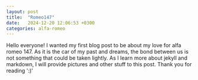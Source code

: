 ```yaml
---
layout: post
title:  "Romeo147"
date:   2024-12-20 12:06:53 +0300
categories: alfa-romeo
---
```

Hello everyone! I wanted my first blog post to be about my love for alfa romeo 147. As it is the car of my past and dreams, the bond between us is not something that could be taken lightly. As I learn more about jekyll and markdown, I will provide pictures and other stuff to this post. Thank you for reading ':)'
